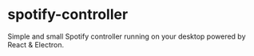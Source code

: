 # spotify-controller
Simple and small Spotify controller running on your desktop powered by React & Electron.

